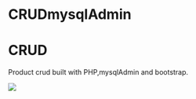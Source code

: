 # CRUDmysqlAdmin

<h1>CRUD</h1>

<p>Product crud built with PHP,mysqlAdmin and bootstrap. </p>
<img src="../img/readmeImg.png">